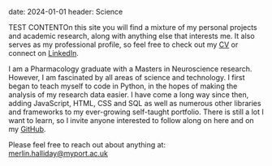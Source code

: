 date: 2024-01-01
header: Science

TEST CONTENTOn this site you will find a mixture of my personal projects and academic research, along with anything else that interests me. It also serves as my professional profile, so feel free to check out my [CV](https://merlinscortex.co.uk/resume) or connect on [LinkedIn](https://linkedin.com/in/merlinhalliday).

I am a Pharmacology graduate with a Masters in Neuroscience research. However, I am fascinated by all areas of science and technology. I first began to teach myself to code in Python, in the hopes of making the analysis of my research data easier. I have come a long way since then, adding JavaScript, HTML, CSS and SQL as well as numerous other libraries and frameworks to my ever-growing self-taught portfolio. There is still a lot I want to learn, so I invite anyone interested to follow along on here and on my [GitHub](https://github.com/merlinhalliday).

Please feel free to reach out about anything at: [merlin.halliday@myport.ac.uk](mailto:merlin.halliday@myport.ac.uk)


